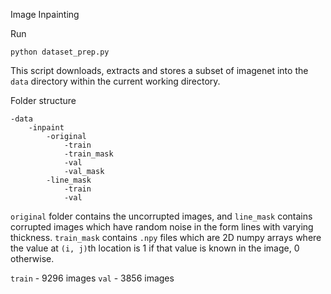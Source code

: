 Image Inpainting

Run
```
python dataset_prep.py
```
This script downloads, extracts and stores a subset of imagenet into the `data` directory within the current working 
directory.

Folder structure
```
-data
    -inpaint
        -original
            -train
            -train_mask
            -val
            -val_mask
        -line_mask
            -train
            -val
```

`original` folder contains the uncorrupted images, and `line_mask` contains corrupted images which have random noise 
in the form lines with varying thickness. `train_mask` contains `.npy` files which are 2D numpy arrays where the value
at `(i, j)`th location is 1 if that value is known in the image, 0 otherwise.

`train` - 9296 images
`val` - 3856 images


